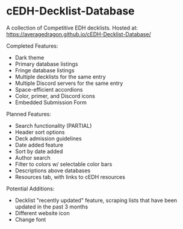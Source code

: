 # cEDH-Decklist-Database
A collection of Competitive EDH decklists.
Hosted at: https://averagedragon.github.io/cEDH-Decklist-Database/

Completed Features:
- Dark theme
- Primary database listings
- Fringe database listings
- Multiple decklists for the same entry
- Multiple Discord servers for the same entry
- Space-efficient accordions
- Color, primer, and Discord icons
- Embedded Submission Form

Planned Features:
- Search functionality (PARTIAL)
- Header sort options
- Deck admission guidelines
- Date added feature
- Sort by date added
- Author search
- Filter to colors w/ selectable color bars
- Descriptions above databases
- Resources tab, with links to cEDH resources

Potential Additions:
- Decklist "recently updated" feature, scraping lists that have been updated in the past 3 months
- Different website icon
- Change font
